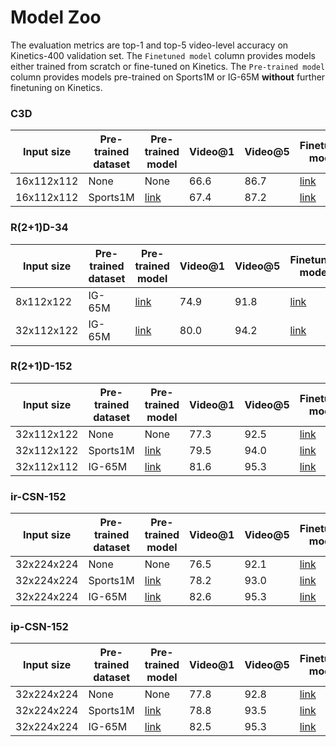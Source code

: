 # Model Zoo

The evaluation metrics are top-1 and top-5 video-level accuracy on Kinetics-400 validation set. The ```Finetuned model``` column provides models either trained from scratch or fine-tuned on Kinetics. The ```Pre-trained model``` column provides models pre-trained on Sports1M or IG-65M **without** further finetuning on Kinetics.

### C3D
| Input size | Pre-trained dataset | Pre-trained model  | Video@1 | Video@5 | Finetuned model | GFLOPs | params(M) |
| -----------| ----------- |-----   | ------- | ------- | -------- | -----   | --------- |
| 16x112x112 | None        | None   | 66.6 | 86.7 | [link](https://www.dropbox.com/s/z6w799mqet65mkq/c3d_kinetics_from_scratch_f129282105.pkl?dl=0) | 38.5 | 64.9 |
| 16x112x112 | Sports1M    | [link](https://www.dropbox.com/s/s2ooup80wal8o5d/c3d_sports1m_from_scratch_f129642950.pkl?dl=0)   | 67.4 | 87.2 | [link](https://www.dropbox.com/s/jadubfxhh5hdyp5/c3d_ft_kinetics_from_sports1m_f131638306.pkl?dl=0) | 38.5 | 64.9 |

### R(2+1)D-34
| Input size | Pre-trained dataset | Pre-trained model  | Video@1 | Video@5 | Finetuned model | GFLOPs | params(M) |
| -----------| ----------- |-----   | ------- | ------- | -------- | -----   | --------- |
| 8x112x122  |  IG-65M     | [link](https://www.dropbox.com/s/6xwyu1az6oy4ts7/r2plus1d_34_clip8_ig65m_from_scratch_f79708462.pkl?dl=0)   | 74.9    | 91.8    | [link](https://www.dropbox.com/s/p81twy88kwrrcop/r2plus1d_34_clip8_ft_kinetics_from_ig65m_%20f128022400.pkl?dl=0)     | 49.8    | 63.6      |
| 32x112x122 |  IG-65M     | [link](https://www.dropbox.com/s/eimo232tqw8mwi9/r2plus1d_34_clip32_ig65m_from_scratch_f102649996.pkl?dl=0)   | 80.0    | 94.2    | [link](https://www.dropbox.com/s/z41ff7vs0bzf6b8/r2plus1d_34_clip32_ft_kinetics_from_ig65m_%20f106169681.pkl?dl=0)     | 199.0   | 63.6      |

### R(2+1)D-152

| Input size | Pre-trained dataset | Pre-trained model  | Video@1 | Video@5 | Finetuned model | GFLOPs | params(M) |
| -----------| -------|----- | ------- | ------- | -------- | -----   | --------- |
| 32x112x122 | None   |    None  | 77.3     | 92.5     | [link](https://www.dropbox.com/s/9770y063u3z5bmb/r2plus1d_152_kinetics_from_scratch_f127858918.pkl?dl=0)     | 329.1    | 118.0 |
| 32x112x122 | Sports1M | [link](https://www.dropbox.com/s/w5cdqeyqukuaqt7/r2plus1d_152_sports1m_from_scratch_f127111290.pkl?dl=0)   | 79.5     | 94.0      | [link](https://www.dropbox.com/s/twvcpe30rxuaf45/r2plus1d_152_ft_kinetics_from_sports1m_f128957437.pkl?dl=0)   | 329.1 | 118.0 |
| 32x112x112 | IG-65M | [link](https://www.dropbox.com/s/oqdg176p7nqc84v/r2plus1d_152_ig65m_from_scratch_f106380637.pkl?dl=0) | 81.6    | 95.3    | [link](https://www.dropbox.com/s/tmxuae8ubo5gipy/r2plus1d_152_ft_kinetics_from_ig65m_f107107466.pkl?dl=0)      | 329.1 | 118.0 |


### ir-CSN-152
| Input size | Pre-trained dataset | Pre-trained model  | Video@1 | Video@5 | Finetuned model | GFLOPs | params(M) |
|------------| -----       | -------| ------- | ------- | -------   | -------| -----     |
| 32x224x224 | None        | None   | 76.5    | 92.1    | [link](https://www.dropbox.com/s/46gcm7up60ssx5c/irCSN_152_kinetics_from_scratch_f98268019.pkl?dl=0)      | 96.7   | 29.6      |
| 32x224x224 | Sports1M    | [link](https://www.dropbox.com/s/woh99y2hll1mlqv/irCSN_152_sports1m_from_scratch_f99918785.pkl?dl=0) | 78.2    | 93.0    | [link](https://www.dropbox.com/s/zuoj1aqouh6bo6k/irCSN_152_ft_kinetics_from_sports1m_f101599884.pkl?dl=0) | 96.7 | 29.6 |
| 32x224x224  | IG-65M | [link](https://www.dropbox.com/s/r0kppq7ox6c57no/irCSN_152_ig65m_from_scratch_f125286141.pkl?dl=0)      | 82.6       | 95.3       | [link](https://www.dropbox.com/s/gmd8r87l3wmkn3h/irCSN_152_ft_kinetics_from_ig65m_f126851907.pkl?dl=0)      | 96.7 | 29.6 |

### ip-CSN-152
| Input size | Pre-trained dataset | Pre-trained model  | Video@1 | Video@5 | Finetuned model | GFLOPs | params(M) |
| -----------| ------------ | -- | ------- | ------- | -------- | ----- | --------- |
| 32x224x224 | None | None | 77.8    | 92.8    | [link](https://www.dropbox.com/s/3fihu6ti60047mu/ipCSN_152_kinetics_from_scratch_f129594342.pkl?dl=0)   | 108.8 | 32.8 |
| 32x224x224 | Sports1M | [link](https://www.dropbox.com/s/70di7o7qz6gjq6x/ipCSN_152_sports1m_from_scratch_f111018543.pkl?dl=0) | 78.8    | 93.5    | [link](https://www.dropbox.com/s/ir7cr0hda36knux/ipCSN_152_ft_kinetics_from_sports1m_f111279053.pkl?dl=0)      | 108.8 | 32.8 |
| 32x224x224 | IG-65M | [link](https://www.dropbox.com/s/1ryvx8k7kzs8od6/ipCSN_152_ig65m_from_scratch_f130601052.pkl?dl=0) | 82.5    | 95.3    | [link](https://www.dropbox.com/s/zpp3p0vn2i7bibl/ipCSN_152_ft_kinetics_from_ig65m_f133090949.pkl?dl=0) | 108.8 | 32.8 |
